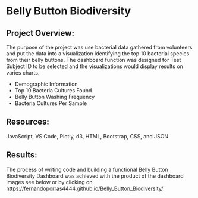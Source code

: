# Belly Button Biodiversity

## Project Overview:
The purpose of the project was use bacterial data gathered from volunteers and put the data into a visualization identifying the top 10 bacterial species from their belly buttons. The dashboard function was designed for Test Subject ID to be selected and the visualizations would display results on varies charts.

  - Demographic Information
  - Top 10 Bacteria Cultures Found
  - Belly Button Washing Frequency
  - Bacteria Cultures Per Sample

## Resources:
JavaScript, VS Code, Plotly, d3, HTML, Bootstrap, CSS, and JSON

## Results:
The process of writing code and building a functional Belly Button Biodiversity Dashboard was achieved with the product of the dashboard images see below or by clicking on https://fernandoporras4444.github.io/Belly_Button_Biodiversity/
